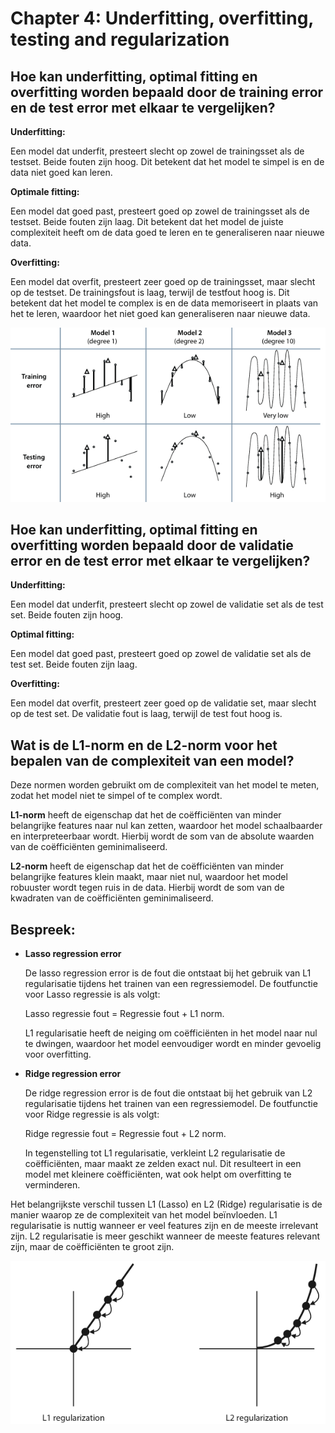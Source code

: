 # Chapter 4: Underfitting, overfitting, testing and regularization

## Hoe kan underfitting, optimal fitting en overfitting worden bepaald door de training error en de test error met elkaar te vergelijken?

**Underfitting:** 

Een model dat underfit, presteert slecht op zowel de trainingsset als de testset. Beide fouten zijn hoog. Dit betekent dat het model te simpel is en de data niet goed kan leren.

**Optimale fitting:** 

Een model dat goed past, presteert goed op zowel de trainingsset als de testset. Beide fouten zijn laag. Dit betekent dat het model de juiste complexiteit heeft om de data goed te leren en te generaliseren naar nieuwe data.

**Overfitting:** 

Een model dat overfit, presteert zeer goed op de trainingsset, maar slecht op de testset. De trainingsfout is laag, terwijl de testfout hoog is. Dit betekent dat het model te complex is en de data memoriseert in plaats van het te leren, waardoor het niet goed kan generaliseren naar nieuwe data.

![VGL Training Error Testing Error](Images/VGLTrainTest.png)

## Hoe kan underfitting, optimal fitting en overfitting worden bepaald door de validatie error en de test error met elkaar te vergelijken?

**Underfitting:** 

Een model dat underfit, presteert slecht op zowel de validatie set als de test set. Beide fouten zijn hoog.

**Optimal fitting:** 

Een model dat goed past, presteert goed op zowel de validatie set als de test set. Beide fouten zijn laag.

**Overfitting:** 

Een model dat overfit, presteert zeer goed op de validatie set, maar slecht op de test set. De validatie fout is laag, terwijl de test fout hoog is.

## Wat is de L1-norm en de L2-norm voor het bepalen van de complexiteit van een model?
Deze normen worden gebruikt om de complexiteit van het model te meten, zodat het model niet te simpel of te complex wordt.

**L1-norm** heeft de eigenschap dat het de coëfficiënten van minder belangrijke features naar nul kan zetten, waardoor het model schaalbaarder en interpreteerbaar wordt. Hierbij wordt de som van de absolute waarden van de coëfficiënten geminimaliseerd.

**L2-norm** heeft de eigenschap dat het de coëfficiënten van minder belangrijke features klein maakt, maar niet nul, waardoor het model robuuster wordt tegen ruis in de data. Hierbij wordt de som van de kwadraten van de coëfficiënten geminimaliseerd.

## Bespreek:
- **Lasso regression error**

    De lasso regression error is de fout die ontstaat bij het gebruik van L1 regularisatie tijdens het trainen van een regressiemodel. De foutfunctie voor Lasso regressie is als volgt: 

    Lasso regressie fout = Regressie fout + L1 norm. 

    L1 regularisatie heeft de neiging om coëfficiënten in het model naar nul te dwingen, waardoor het model eenvoudiger wordt en minder gevoelig voor overfitting.

- **Ridge regression error**

    De ridge regression error is de fout die ontstaat bij het gebruik van L2 regularisatie tijdens het trainen van een regressiemodel. De foutfunctie voor Ridge regressie is als volgt: 
    
    Ridge regressie fout = Regressie fout + L2 norm. 
    
    In tegenstelling tot L1 regularisatie, verkleint L2 regularisatie de coëfficiënten, maar maakt ze zelden exact nul. Dit resulteert in een model met kleinere coëfficiënten, wat ook helpt om overfitting te verminderen.

Het belangrijkste verschil tussen L1 (Lasso) en L2 (Ridge) regularisatie is de manier waarop ze de complexiteit van het model beïnvloeden. L1 regularisatie is nuttig wanneer er veel features zijn en de meeste irrelevant zijn. L2 regularisatie is meer geschikt wanneer de meeste features relevant zijn, maar de coëfficiënten te groot zijn.

![L1&L2Graph](Images/L1&L2Graph.png)